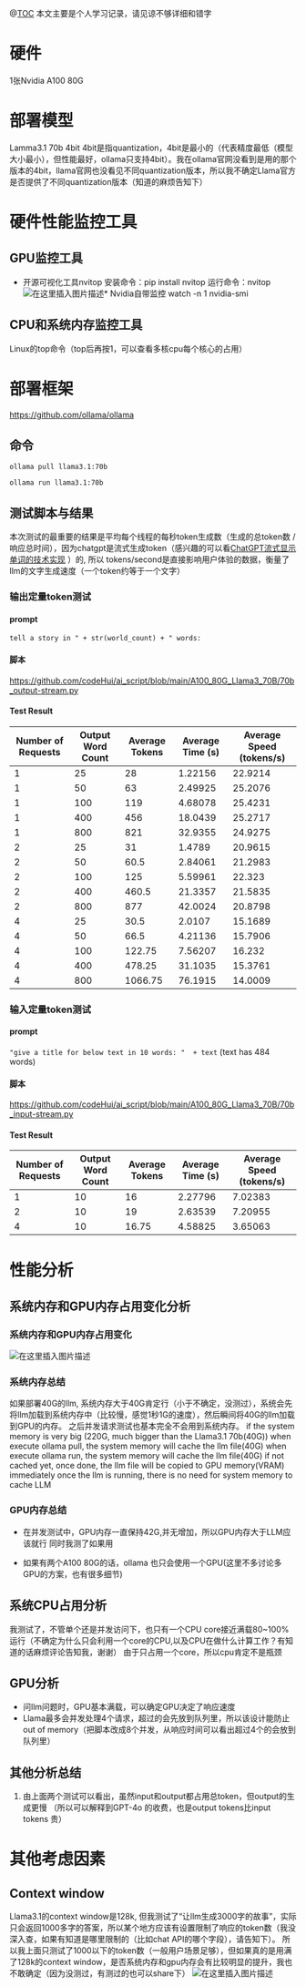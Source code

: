@[TOC](这里写自定义目录标题)
本文主要是个人学习记录，请见谅不够详细和错字

# 硬件
1张Nvidia A100 80G 
# 部署模型
Lamma3.1 70b 4bit
4bit是指quantization，4bit是最小的（代表精度最低（模型大小最小），但性能最好，ollama只支持4bit）。我在ollama官网没看到是用的那个版本的4bit，llama官网也没看见不同quantization版本，所以我不确定Llama官方是否提供了不同quantization版本（知道的麻烦告知下）
# 硬件性能监控工具
## GPU监控工具
* 开源可视化工具nvitop
安装命令：pip install nvitop
运行命令：nvitop
![在这里插入图片描述](https://i-blog.csdnimg.cn/direct/e253ef46b8f64e05a05fd037181c93ef.png)* Nvidia自带监控
watch -n 1 nvidia-smi
## CPU和系统内存监控工具
Linux的top命令（top后再按1，可以查看多核cpu每个核心的占用）

# 部署框架
https://github.com/ollama/ollama
## 命令

```
ollama pull llama3.1:70b
```

```
ollama run llama3.1:70b
```
## 测试脚本与结果
本次测试的最重要的结果是平均每个线程的每秒token生成数（生成的总token数 / 响应总时间），因为chatgpt是流式生成token（感兴趣的可以看[ChatGPT流式显示单词的技术实现](https://blog.csdn.net/qq_26843937/article/details/140819730)  ）的, 所以 tokens/second是直接影响用户体验的数据，衡量了llm的文字生成速度（一个token约等于一个文字）
### 输出定量token测试
#### prompt 
`tell a story in " + str(world_count) + " words:`
#### 脚本
https://github.com/codeHui/ai_script/blob/main/A100_80G_Llama3_70B/70b_output-stream.py

#### Test Result
| Number of Requests | Output Word Count | Average Tokens | Average Time (s) | Average Speed (tokens/s) |  
|--------------------|-------------|----------------|------------------|--------------------------|  
| 1                  | 25          | 28             | 1.22156          | 22.9214                  |  
| 1                  | 50          | 63             | 2.49925          | 25.2076                  |  
| 1                  | 100         | 119            | 4.68078          | 25.4231                  | 
| 1                  | 400         | 456            | 18.0439          | 25.2717                  |  
| 1                  | 800         | 821            | 32.9355          | 24.9275                  |   
| 2                  | 25          | 31             | 1.4789           | 20.9615                  |  
| 2                  | 50          | 60.5           | 2.84061          | 21.2983                  |  
| 2                  | 100         | 125            | 5.59961          | 22.323                   |  
| 2                  | 400         | 460.5          | 21.3357          | 21.5835                  |  
| 2                  | 800         | 877            | 42.0024          | 20.8798                  |  
| 4                  | 25          | 30.5           | 2.0107           | 15.1689                  |  
| 4                  | 50          | 66.5           | 4.21136          | 15.7906                  |  
| 4                  | 100         | 122.75         | 7.56207          | 16.232                   |  
| 4                  | 400         | 478.25         | 31.1035          | 15.3761                  |  
| 4                  | 800         | 1066.75        | 76.1915          | 14.0009                  |
### 输入定量token测试  
#### prompt 
`"give a title for below text in 10 words: "  + text` (text has 484 words)
#### 脚本
https://github.com/codeHui/ai_script/blob/main/A100_80G_Llama3_70B/70b_input-stream.py

#### Test Result

| Number of Requests | Output Word Count | Average Tokens | Average Time (s) | Average Speed (tokens/s) |  
|--------------------|-------------|----------------|------------------|--------------------------|  
| 1                  | 10          | 16             | 2.27796          | 7.02383                  |  
| 2                  | 10          | 19             | 2.63539          | 7.20955                  |  
| 4                  | 10          | 16.75          | 4.58825          | 3.65063                  |  

# 性能分析
## 系统内存和GPU内存占用变化分析
### 系统内存和GPU内存占用变化
![在这里插入图片描述](https://i-blog.csdnimg.cn/direct/662e57caae954ab0ad4877e05965874b.png)
### 系统内存总结
如果部署40G的llm, 系统内存大于40G肯定行（小于不确定，没测过），系统会先将llm加载到系统内存中（比较慢，感觉1秒1G的速度），然后瞬间将40G的llm加载到GPU的内存。
之后并发请求测试也基本完全不会用到系统内存。
if the system memory is very big (220G, much bigger than the Llama3.1 70b(40G))
when execute ollama pull, the system memory will cache the llm file(40G)
when execute ollama run, the system memory will cache the llm file(40G) if not cached yet, once done, the llm file will be copied to GPU memory(VRAM) immediately
once the llm is running, there is no need for system memory to cache LLM

### GPU内存总结

 - 在并发测试中，GPU内存一直保持42G,并无增加，所以GPU内存大于LLM应该就行 同时我测了如果用

- 如果有两个A100 80G的话，ollama 也只会使用一个GPU(这里不多讨论多GPU的方案，也有很多细节)

## 系统CPU占用分析
我测试了，不管单个还是并发访问下，也只有一个CPU core接近满载80~100%运行（不确定为什么只会利用一个core的CPU,以及CPU在做什么计算工作？有知道的话麻烦评论告知我，谢谢）
由于只占用一个core，所以cpu肯定不是瓶颈

## GPU分析
- 问llm问题时，GPU基本满载，可以确定GPU决定了响应速度
- Llama最多会并发处理4个请求，超过的会先放到队列里，所以该设计能防止out of memory（把脚本改成8个并发，从响应时间可以看出超过4个的会放到队列里）
## 其他分析总结
 1. 由上面两个测试可以看出，虽然input和output都占用总token，但output的生成更慢 （所以可以解释到GPT-4o 的收费，也是output tokens比input tokens 贵）
# 其他考虑因素
## Context window
Llama3.1的context window是128k, 但我测试了“让llm生成3000字的故事”，实际只会返回1000多字的答案，所以某个地方应该有设置限制了响应的token数（我没深入查，如果有知道是哪里限制的（比如chat API的哪个字段），请告知下）。
所以我上面只测试了1000以下的token数（一般用户场景足够），但如果真的是用满了128k的context window，是否系统内存和gpu内存会有比较明显的提升，我也不敢确定（因为没测过，有测过的也可以share下）
![在这里插入图片描述](https://i-blog.csdnimg.cn/direct/f1ae9c5ac19041959ec186e3a09bbfd0.png)

